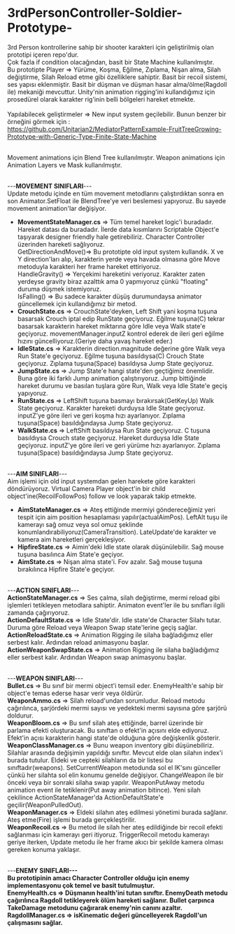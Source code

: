 # 3rdPersonController-Soldier-Prototype-
3rd Person kontrollerine sahip bir shooter karakteri için geliştirilmiş olan prototipi içeren repo'dur.<br>
Çok fazla if condition olacağından, basit bir State Machine kullanılmıştır. <br>
Bu prototipte Player => Yürüme, Koşma, Eğilme, Zıplama, Nişan alma, Silah değiştirme, Silah Reload etme gibi özelliklere sahiptir. Basit bir recoil sistemi, ses yapısı eklenmiştir. Basit bir düşman ve düşman hasar alma/ölme(Ragdoll ile) mekaniği mevcuttur. Unity'nin animation rigging'ini kullandığımız için prosedürel olarak karakter rig'inin belli bölgeleri hareket etmekte.<br><br>
Yapılabilecek geliştirmeler => New input system geçilebilir. Bunun benzer bir örneğini görmek için : https://github.com/Unitarian2/MediatorPatternExample-FruitTreeGrowing-Prototype-with-Generic-Type-Finite-State-Machine<br><br>

Movement animations için Blend Tree kullanılmıştır. Weapon animations için Animation Layers ve Mask kullanılmıştır.<br><br>

---<b>MOVEMENT SINIFLARI</b>---<br>
Update metodu içinde en tüm movement metodlarını çalıştırdıktan sonra en son Animator.SetFloat ile BlendTree'ye veri beslemesi yapıyoruz. Bu sayede movement animation'lar değişiyor.<br>
- <b>MovementStateManager.cs</b> => Tüm temel hareket logic'i buradadır. Hareket datası da buradadır. İlerde data kısımlarını Scriptable Object'e taşıyarak designer friendly hale getirebiliriz. Character Controller üzerinden hareketi sağlıyoruz.<br>
  GetDirectionAndMove()=> Bu prototipte old input system kullandık. X ve Y direction'ları alıp, karakterin yerde veya havada olmasına göre Move metoduyla karakteri her frame hareket ettiriyoruz.<br>
  HandleGravity() => Yerçekimi hareketini veriyoruz. Karakter zaten yerdeyse gravity biraz azalttık ama 0 yapmıyoruz çünkü "floating" duruma düşmek istemiyoruz.<br>
  IsFalling() => Bu sadece karakter düşüş durumundaysa animator güncellemek için kullandığımız bir metod.<br>
- <b>CrouchState.cs</b> => CrouchState'deyken, Left Shift yani koşma tuşuna basarsak Crouch iptal edip RunState geçiyoruz. Eğilme tuşuna(C) tekrar basarsak karakterin hareket miktarına göre Idle veya Walk state'e geçiyoruz. movementManager.inputZ kontrol ederek de ileri geri eğilme hızını güncelliyoruz.(Geriye daha yavaş hareket eder.)<br>
- <b>IdleState.cs</b> => Karakterin direction.magnitude değerine göre Walk veya Run State'e geçiyoruz. Eğilme tuşuna basıldıysa(C) Crouch State geçiyoruz. Zıplama tuşuna(Space) basıldıysa Jump State geçiyoruz.<br>
- <b>JumpState.cs</b> => Jump State'e hangi state'den geçtiğimiz önemlidir. Buna göre iki farklı Jump animation çalıştırıyoruz. Jump bittiğinde hareket durumu ve basılan tuşlara göre Run, Walk veya Idle State'e geçiş yapıyoruz.<br>
- <b>RunState.cs</b> => LeftShift tuşuna basmayı bırakırsak(GetKeyUp) Walk State geçiyoruz. Karakter hareketi durduysa Idle State geçiyoruz. inputZ'ye göre ileri ve geri koşma hızı ayarlanıyor. Zıplama tuşuna(Space) basıldığındaysa Jump State geçiyoruz.<br>
- <b>WalkState.cs</b> => LeftShift basıldıysa Run State geçiyoruz. C tuşuna basıldıysa Crouch state geçiyoruz. Hareket durduysa Idle State geçiyoruz. inputZ'ye göre ileri ve geri yürüme hızı ayarlanıyor. Zıplama tuşuna(Space) basıldığındaysa Jump State geçiyoruz.<br><br>

---<b>AIM SINIFLARI</b>---<br>
Aim işlemi için old input systemdan gelen harekete göre karakteri döndürüyoruz. Virtual Camera Player object'in bir child object'ine(RecoilFollowPos) follow ve look yaparak takip etmekte.<br>

- <b>AimStateManager.cs</b> => Ateş ettiğinde mermiyi göndereceğimiz yeri tespit için aim position hesaplaması yapılır(actualAimPos). LeftAlt tuşu ile kamerayı sağ omuz veya sol omuz şeklinde konumlandırabiliyoruz(CameraTransition). LateUpdate'de karakter ve kamera aim hareketleri gerçekleşiyor.<br>
- <b>HipfireState.cs</b> => Aimin'deki Idle state olarak düşünülebilir. Sağ mouse tuşuna basılınca Aim State'e geçiyor.<br>
- <b>AimState.cs</b> => Nişan alma state'i. Fov azalır. Sağ mouse tuşuna bırakılınca Hipfire State'e geçiyor.<br><br>

---<b>ACTION SINIFLARI</b>---<br>
<b>ActionStateManager.cs</b> => Ses çalma, silah değiştirme, mermi reload gibi işlemleri tetikleyen metodlara sahiptir. Animaton event'ler ile bu sınıfları ilgili zamanda çağırıyoruz.<br>
<b>ActionDefaultState.cs</b> => Idle State'dir. Idle state'de Character Silahı tutar. Duruma göre Reload veya Weapon Swap state'lerine geçiş sağlar.<br>
<b>ActionReloadState.cs</b> => Animation Rigging ile silaha bağladığımız eller serbest kalır. Ardından reload animasyonu başlar.<br>
<b>ActionWeaponSwapState.cs</b> => Animation Rigging ile silaha bağladığımız eller serbest kalır. Ardından Weapon swap animasyonu başlar.<br><br>

---<b>WEAPON SINIFLARI</b>---<br>
<b>Bullet.cs</b> => Bu sınıf bir mermi object'i temsil eder. EnemyHealth'e sahip bir object'e temas ederse hasar verir veya öldürür.<br>
<b>WeaponAmmo.cs</b> => Silah reload'undan sorumludur. Reload metodu çağırılınca, şarjördeki mermi sayısı ve yedekteki mermi sayısına göre şarjörü doldurur.<br>
<b>WeaponBloom.cs</b> => Bu sınıf silah ateş ettiğinde, barrel üzerinde bir parlama efekti oluşturacak. Bu sınıftan o efekt'in açısını elde ediyoruz. Efekt'in açısı karakterin hangi state'de olduğuna göre değişkenlik gösterir.<br>
<b>WeaponClassManager.cs</b> => Bunu weapon inventory gibi düşünebiliriz. Silahlar arasında değişimin yapıldığı sınıftır. Mevcut elde olan silahın index'i burada tutulur. Eldeki ve cepteki silahların da bir listesi bu sınıftadır(weapons). SetCurrentWeapon metodunda sol el IK'sını günceller çünkü her silahta sol elin konumu genelde değişiyor. ChangeWeapon ile bir önceki veya bir sonraki silaha swap yapılır. WeaponPutAway metodu animation event ile tetiklenir(Put away animation bitince). Yeni silah çekilince ActionStateManager'da ActionDefaultState'e geçilir(WeaponPulledOut).<br>
<b>WeaponManager.cs</b> => Eldeki silahın ateş edilmesi yönetimi burada sağlanır. Ateş etme(Fire) işlemi burada gerçekleştirilir.<br>
<b>WeaponRecoil.cs</b> => Bu metod ile silah her ateş edildiğinde bir recoil efekti sağlanması için kamerayı geri itiyoruz. TriggerRecoil metodu kamerayı geriye iterken, Update metodu ile her frame akıcı bir şekilde kamera olması gereken konuma yaklaşır.<br><br>

---<b>ENEMY SINIFLARI---<br>
Bu prototipinin amacı Character Controller olduğu için enemy implementasyonu çok temel ve basit tutulmuştur. <br>
<b>EnemyHealth.cs</b> => Düşmanın health'ini tutan sınıftır. EnemyDeath metodu çağırılınca Ragdoll tetikleyerek ölüm hareketi sağlanır. Bullet çarpınca TakeDamage metodunu çağırarak enemy'nin canını azaltır.<br>
<b>RagdollManager.cs</b> => isKinematic değeri güncelleyerek Ragdoll'un çalışmasını sağlar.<br><br>


